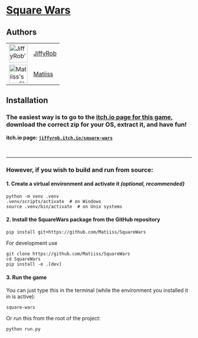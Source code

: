 # [Square Wars][itch-io-page]

## Authors
<table border="0">
  <tr>
    <td>
      <a href="https://github.com/JiffyRob">
        <img alt="JiffyRob's profile picture" src="https://avatars.githubusercontent.com/u/101531330?v=4" width=50>
      </a>
    </td>
    <td>
      <a href="https://github.com/JiffyRob">
        JiffyRob
      </a>
    </td>
  </tr>
  <tr>
    <td>
      <a href="https://github.com/Matiiss">
        <img alt="Matiiss's profile picture" src="https://avatars.githubusercontent.com/u/83066658?v=4" width=50>
      </a>
    </td>
    <td>
      <a href="https://github.com/Matiiss">
        Matiiss
      </a>
    </td>
  </tr>
</table>

## Installation

### The easiest way is to go to the [itch.io page for this game][itch-io-page], download the correct zip for your OS, extract it, and have fun!
**itch.io page: [`jiffyrob.itch.io/square-wars`][itch-io-page]**

<br>

---

### However, if you wish to build and run from source:
#### 1. Create a virtual environment and activate it _(optional, recommended)_
```
python -m venv .venv
.venv/scripts/activate  # on Windows
source .venv/bin/activate  # on Unix systems
```

#### 2. Install the SquareWars package from the GitHub repository
```
pip install git+https://github.com/Matiiss/SquareWars
```

For development use
```
git clone https://github.com/Matiiss/SquareWars
cd SquareWars
pip install -e .[dev]
```

#### 3. Run the game
You can just type this in the terminal (while the environment you installed it in is active):
```
square-wars
```

Or run this from the root of the project:
```
python run.py
```

[itch-io-page]: https://jiffyrob.itch.io/square-wars "jiffyrob.itch.io/square-wars"
